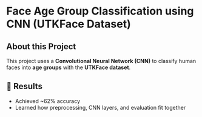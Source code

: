 # Face Age Group Classification using CNN (UTKFace Dataset)

##  About this Project
This project uses a **Convolutional Neural Network (CNN)** to classify human faces into **age groups** with the **UTKFace dataset**.  

## 🎯 Results
- Achieved ~62% accuracy  
- Learned how preprocessing, CNN layers, and evaluation fit together  


